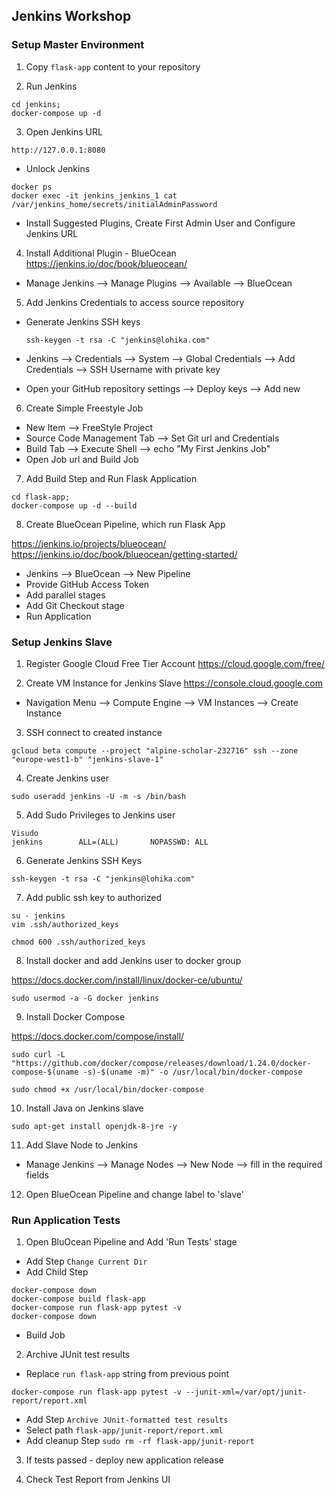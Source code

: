 ##  Jenkins Workshop

### Setup Master Environment

1. Copy ```flask-app``` content to your repository

2. Run Jenkins
```
cd jenkins;
docker-compose up -d
```

3. Open Jenkins URL
```
http://127.0.0.1:8080
```

 * Unlock Jenkins

  ```
docker ps
docker exec -it jenkins_jenkins_1 cat /var/jenkins_home/secrets/initialAdminPassword
```

  * Install Suggested Plugins, Create First Admin User and Configure Jenkins URL


4. Install Additional Plugin - BlueOcean
https://jenkins.io/doc/book/blueocean/

  * Manage Jenkins --> Manage Plugins --> Available --> BlueOcean


5. Add Jenkins Credentials to access source repository

  * Generate Jenkins SSH keys

    `ssh-keygen -t rsa -C "jenkins@lohika.com"`

  * Jenkins --> Credentials --> System -->
   Global Credentials --> Add Credentials --> SSH Username with private key

   * Open your GitHub repository settings --> Deploy keys -->
   Add new

6. Create Simple Freestyle Job

  * New Item --> FreeStyle Project
  * Source Code Management Tab --> Set Git url and Credentials
  * Build Tab --> Execute Shell --> echo "My First Jenkins Job"
  * Open Job url and Build Job


7. Add Build Step and Run Flask Application

  ```
  cd flask-app;
  docker-compose up -d --build
  ```

8. Create BlueOcean Pipeline, which run Flask App

https://jenkins.io/projects/blueocean/
https://jenkins.io/doc/book/blueocean/getting-started/

  * Jenkins --> BlueOcean --> New Pipeline
  * Provide GitHub Access Token
  * Add parallel stages
  * Add Git Checkout stage
  * Run Application

### Setup Jenkins Slave

1. Register Google Cloud Free Tier Account
https://cloud.google.com/free/

2. Create VM Instance for Jenkins Slave
https://console.cloud.google.com

  * Navigation Menu --> Compute Engine --> VM Instances --> Create Instance


3. SSH connect to created instance

```
gcloud beta compute --project "alpine-scholar-232716" ssh --zone "europe-west1-b" "jenkins-slave-1"
```

4. Create Jenkins user

```
sudo useradd jenkins -U -m -s /bin/bash
```
5. Add Sudo Privileges to Jenkins user

```
Visudo 
jenkins        ALL=(ALL)       NOPASSWD: ALL
```

6. Generate Jenkins SSH Keys

```
ssh-keygen -t rsa -C "jenkins@lohika.com"
```

7. Add public ssh key to authorized

```
su - jenkins
vim .ssh/authorized_keys

chmod 600 .ssh/authorized_keys
```

8. Install docker and add Jenkins user to docker group

https://docs.docker.com/install/linux/docker-ce/ubuntu/

```
sudo usermod -a -G docker jenkins
```

9. Install Docker Compose

https://docs.docker.com/compose/install/

```
sudo curl -L "https://github.com/docker/compose/releases/download/1.24.0/docker-compose-$(uname -s)-$(uname -m)" -o /usr/local/bin/docker-compose

sudo chmod +x /usr/local/bin/docker-compose
```

10. Install Java on Jenkins slave

```
sudo apt-get install openjdk-8-jre -y
```

11. Add Slave Node to Jenkins

  * Manage Jenkins --> Manage Nodes --> New Node -->
  fill in the required fields


12. Open BlueOcean Pipeline and change label to 'slave'

### Run Application Tests

1. Open BluOcean Pipeline and Add 'Run Tests' stage

  * Add Step `Change Current Dir`
  * Add Child Step

  ```
docker-compose down
docker-compose build flask-app
docker-compose run flask-app pytest -v
docker-compose down
```
  * Build Job


2. Archive JUnit test results

  * Replace `run flask-app` string from previous point

  ```
  docker-compose run flask-app pytest -v --junit-xml=/var/opt/junit-report/report.xml
  ```

  * Add Step `Archive JUnit-formatted test results`
  * Select path `flask-app/junit-report/report.xml`
  * Add cleanup Step `sudo rm -rf flask-app/junit-report`


3. If tests passed - deploy new application release

4. Check Test Report from Jenkins UI
